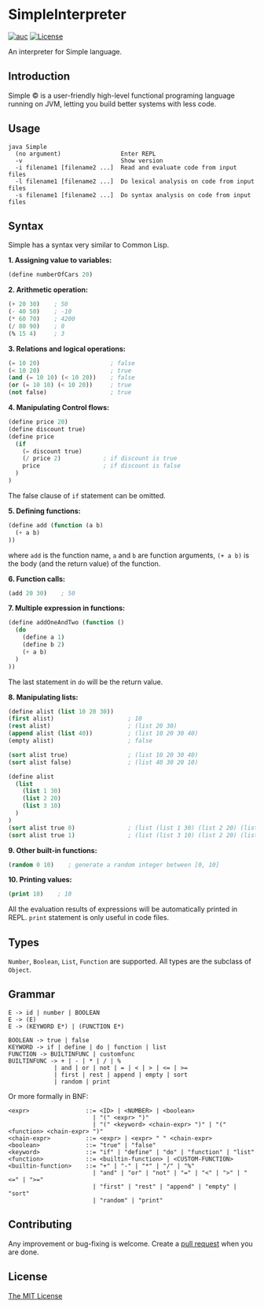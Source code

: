 # SimpleInterpreter

[![auc][aucsvg]][auc] [![License][licensesvg]][license]

[aucsvg]: https://img.shields.io/badge/SimpleInterpreter-v0.0.12_alpha-brightgreen.svg
[auc]: https://github.com/lonelyenvoy/SimpleInterpreter

[licensesvg]: https://img.shields.io/badge/License-MIT-blue.svg
[license]: https://github.com/lonelyenvoy/SimpleInterpreter/blob/master/LICENSE

An interpreter for Simple language.

## Introduction

Simple © is a user-friendly high-level functional programing language running on JVM,
letting you build better systems with less code.

## Usage

```
java Simple
  (no argument)                 Enter REPL
  -v                            Show version
  -i filename1 [filename2 ...]  Read and evaluate code from input files
  -l filename1 [filename2 ...]  Do lexical analysis on code from input files
  -s filename1 [filename2 ...]  Do syntax analysis on code from input files
```

## Syntax

Simple has a syntax very similar to Common Lisp.

**1. Assigning value to variables:**
```lisp
(define numberOfCars 20)
```

**2. Arithmetic operation:**
```lisp
(+ 20 30)    ; 50
(- 40 50)    ; -10
(* 60 70)    ; 4200
(/ 80 90)    ; 0
(% 15 4)     ; 3
```

**3. Relations and logical operations:**
```lisp
(= 10 20)                    ; false
(< 10 20)                    ; true
(and (= 10 10) (< 10 20))    ; false
(or (= 10 10) (< 10 20))     ; true
(not false)                  ; true
```


**4. Manipulating Control flows:**
```lisp
(define price 20)
(define discount true)
(define price
  (if
    (= discount true)
    (/ price 2)            ; if discount is true
    price                  ; if discount is false
  )
)
```
The false clause of ```if``` statement can be omitted.

**5. Defining functions:**
```lisp
(define add (function (a b)
  (+ a b)
))
```
where ```add``` is the function name, ```a``` and ```b``` are function arguments,
```(+ a b)``` is the body (and the return value) of the function.

**6. Function calls:**
```lisp
(add 20 30)    ; 50
```

**7. Multiple expression in functions:**

```lisp
(define addOneAndTwo (function ()
  (do
    (define a 1)
    (define b 2)
    (+ a b)
  )
))
```
The last statement in ```do``` will be the return value.

**8. Manipulating lists:**

```lisp
(define alist (list 10 20 30))
(first alist)                     ; 10
(rest alist)                      ; (list 20 30)
(append alist (list 40))          ; (list 10 20 30 40)
(empty alist)                     ; false

(sort alist true)                 ; (list 10 20 30 40)
(sort alist false)                ; (list 40 30 20 10)

(define alist 
  (list
    (list 1 30)
    (list 2 20)
    (list 3 10)
  )
)
(sort alist true 0)               ; (list (list 1 30) (list 2 20) (list 3 10))
(sort alist true 1)               ; (list (list 3 10) (list 2 20) (list 1 30))
```

**9. Other built-in functions:**

```lisp
(random 0 10)    ; generate a random integer between [0, 10]
```

**10. Printing values:**
```lisp
(print 10)    ; 10
```
All the evaluation results of expressions will be automatically printed in REPL.
```print``` statement is only useful in code files.


## Types

```Number```, ```Boolean```, ```List```, ```Function``` are supported. All types are the subclass of ```Object```.

## Grammar

```
E -> id | number | BOOLEAN
E -> (E)
E -> (KEYWORD E*) | (FUNCTION E*)

BOOLEAN -> true | false
KEYWORD -> if | define | do | function | list
FUNCTION -> BUILTINFUNC | customfunc
BUILTINFUNC -> + | - | * | / | % 
             | and | or | not | = | < | > | <= | >= 
             | first | rest | append | empty | sort 
             | random | print
```

Or more formally in BNF:
```bnf
<expr>                ::= <ID> | <NUMBER> | <boolean>
                        | "(" <expr> ")"
                        | "(" <keyword> <chain-expr> ")" | "(" <function> <chain-expr> ")"
<chain-expr>          ::= <expr> | <expr> " " <chain-expr>
<boolean>             ::= "true" | "false"
<keyword>             ::= "if" | "define" | "do" | "function" | "list"
<function>            ::= <builtin-function> | <CUSTOM-FUNCTION>
<builtin-function>    ::= "+" | "-" | "*" | "/" | "%" 
                        | "and" | "or" | "not" | "=" | "<" | ">" | "<=" | ">=" 
                        | "first" | "rest" | "append" | "empty" | "sort" 
                        | "random" | "print"
```

## Contributing

Any improvement or bug-fixing is welcome. Create a [pull request](https://github.com/lonelyenvoy/SimpleInterpreter/pulls) when you are done.

## License

[The MIT License](https://github.com/lonelyenvoy/SimpleInterpreter/blob/master/LICENSE)

